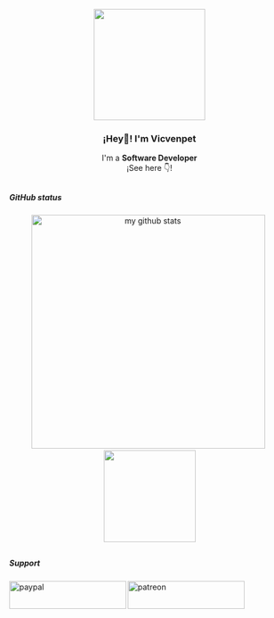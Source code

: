 <p align="center" width="300">
   <img align="center" width="200" src="https://i.ibb.co/Bq5ZXYp/image.png" />
   <h3 align="center">¡Hey👋! I'm Vicvenpet</h3>
</p>

<p align="center">I'm a <strong>Software Developer</strong><br />¡See here 👇!</p>
<p align="center">

   ##
##### GitHub status
<p align="center">
    <img src="https://github-readme-stats.vercel.app/api?username=vicvenpet&theme=highcontrast&include_all_commits=true" alt="my github stats" width="420" />&nbsp;<img src="https://github-readme-stats.vercel.app/api/top-langs/?username=vicvenpet&langs_count=8&layout=compact&theme=highcontrast&include_all_commits=true" height="165">
</p>

   ##
##### Support
<p><a href="https://www.paypal.com/paypalme/vicvenpet"> <img align="left" src="https://assets.stickpng.com/images/580b57fcd9996e24bc43c530.png" height="50" width="210" alt="paypal" /></a></p>
<p><a href="https://www.paypal.com/paypalme/vicvenpet"> <img align="left" src="https://upload.wikimedia.org/wikipedia/commons/thumb/8/82/Patreon_logo_with_wordmark.svg/1280px-Patreon_logo_with_wordmark.svg.png" height="50" width="210" alt="patreon" /></a></p>
  <br>
  
